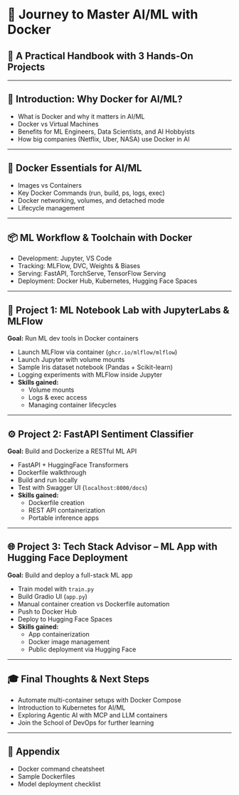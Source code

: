 
# 🧠 Journey to Master AI/ML with Docker
## 🚀 A Practical Handbook with 3 Hands-On Projects

---

## 📖 Introduction: Why Docker for AI/ML?
- What is Docker and why it matters in AI/ML
- Docker vs Virtual Machines
- Benefits for ML Engineers, Data Scientists, and AI Hobbyists
- How big companies (Netflix, Uber, NASA) use Docker in AI

---

## 🔧 Docker Essentials for AI/ML
- Images vs Containers
- Key Docker Commands (run, build, ps, logs, exec)
- Docker networking, volumes, and detached mode
- Lifecycle management

---

## 📦 ML Workflow & Toolchain with Docker
- Development: Jupyter, VS Code
- Tracking: MLFlow, DVC, Weights & Biases
- Serving: FastAPI, TorchServe, TensorFlow Serving
- Deployment: Docker Hub, Kubernetes, Hugging Face Spaces

---

## 🧪 Project 1: ML Notebook Lab with JupyterLabs & MLFlow
**Goal:** Run ML dev tools in Docker containers

- Launch MLFlow via container (`ghcr.io/mlflow/mlflow`)
- Launch Jupyter with volume mounts
- Sample Iris dataset notebook (Pandas + Scikit-learn)
- Logging experiments with MLFlow inside Jupyter
- **Skills gained:**
  - Volume mounts
  - Logs & exec access
  - Managing container lifecycles

---

## ⚙ Project 2: FastAPI Sentiment Classifier
**Goal:** Build and Dockerize a RESTful ML API

- FastAPI + HuggingFace Transformers
- Dockerfile walkthrough
- Build and run locally
- Test with Swagger UI (`localhost:8000/docs`)
- **Skills gained:**
  - Dockerfile creation
  - REST API containerization
  - Portable inference apps

---

## 🌐 Project 3: Tech Stack Advisor – ML App with Hugging Face Deployment
**Goal:** Build and deploy a full-stack ML app

- Train model with `train.py`
- Build Gradio UI (`app.py`)
- Manual container creation vs Dockerfile automation
- Push to Docker Hub
- Deploy to Hugging Face Spaces
- **Skills gained:**
  - App containerization
  - Docker image management
  - Public deployment via Hugging Face

---

## 🎓 Final Thoughts & Next Steps
- Automate multi-container setups with Docker Compose
- Introduction to Kubernetes for AI/ML
- Exploring Agentic AI with MCP and LLM containers
- Join the School of DevOps for further learning

---

## 📁 Appendix
- Docker command cheatsheet
- Sample Dockerfiles
- Model deployment checklist
